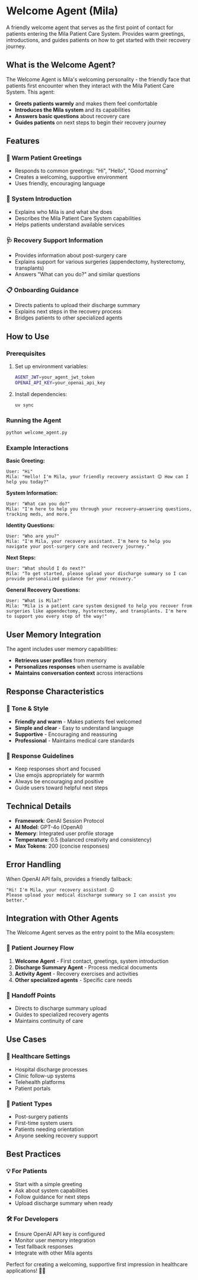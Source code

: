 # Welcome Agent (Mila)

A friendly welcome agent that serves as the first point of contact for patients entering the Mila Patient Care System. Provides warm greetings, introductions, and guides patients on how to get started with their recovery journey.

## What is the Welcome Agent?

The Welcome Agent is Mila's welcoming personality - the friendly face that patients first encounter when they interact with the Mila Patient Care System. This agent:

- **Greets patients warmly** and makes them feel comfortable
- **Introduces the Mila system** and its capabilities
- **Answers basic questions** about recovery care
- **Guides patients** on next steps to begin their recovery journey

## Features

### 👋 **Warm Patient Greetings**

- Responds to common greetings: "Hi", "Hello", "Good morning"
- Creates a welcoming, supportive environment
- Uses friendly, encouraging language

### 💬 **System Introduction**

- Explains who Mila is and what she does
- Describes the Mila Patient Care System capabilities
- Helps patients understand available services

### 🩺 **Recovery Support Information**

- Provides information about post-surgery care
- Explains support for various surgeries (appendectomy, hysterectomy, transplants)
- Answers "What can you do?" and similar questions

### 📋 **Onboarding Guidance**

- Directs patients to upload their discharge summary
- Explains next steps in the recovery process
- Bridges patients to other specialized agents

## How to Use

### Prerequisites

1. Set up environment variables:

   ```bash
   AGENT_JWT=your_agent_jwt_token
   OPENAI_API_KEY=your_openai_api_key
   ```

2. Install dependencies:
   ```bash
   uv sync
   ```

### Running the Agent

```bash
python welcome_agent.py
```

### Example Interactions

**Basic Greeting:**

```
User: "Hi"
Mila: "Hello! I'm Mila, your friendly recovery assistant 😊 How can I help you today?"
```

**System Information:**

```
User: "What can you do?"
Mila: "I'm here to help you through your recovery—answering questions, tracking meds, and more."
```

**Identity Questions:**

```
User: "Who are you?"
Mila: "I'm Mila, your recovery assistant. I'm here to help you navigate your post-surgery care and recovery journey."
```

**Next Steps:**

```
User: "What should I do next?"
Mila: "To get started, please upload your discharge summary so I can provide personalized guidance for your recovery."
```

**General Recovery Questions:**

```
User: "What is Mila?"
Mila: "Mila is a patient care system designed to help you recover from surgeries like appendectomy, hysterectomy, and transplants. I'm here to support you every step of the way!"
```

## User Memory Integration

The agent includes user memory capabilities:

- **Retrieves user profiles** from memory
- **Personalizes responses** when username is available
- **Maintains conversation context** across interactions

## Response Characteristics

### 🎯 **Tone & Style**

- **Friendly and warm** - Makes patients feel welcomed
- **Simple and clear** - Easy to understand language
- **Supportive** - Encouraging and reassuring
- **Professional** - Maintains medical care standards

### 📝 **Response Guidelines**

- Keep responses short and focused
- Use emojis appropriately for warmth
- Always be encouraging and positive
- Guide users toward helpful next steps

## Technical Details

- **Framework**: GenAI Session Protocol
- **AI Model**: GPT-4o (OpenAI)
- **Memory**: Integrated user profile storage
- **Temperature**: 0.5 (balanced creativity and consistency)
- **Max Tokens**: 200 (concise responses)

## Error Handling

When OpenAI API fails, provides a friendly fallback:

```
"Hi! I'm Mila, your recovery assistant 😊
Please upload your medical discharge summary so I can assist you better."
```

## Integration with Other Agents

The Welcome Agent serves as the entry point to the Mila ecosystem:

### 🔄 **Patient Journey Flow**

1. **Welcome Agent** - First contact, greetings, system introduction
2. **Discharge Summary Agent** - Process medical documents
3. **Activity Agent** - Recovery exercises and activities
4. **Other specialized agents** - Specific care needs

### 🎯 **Handoff Points**

- Directs to discharge summary upload
- Guides to specialized recovery agents
- Maintains continuity of care

## Use Cases

### 🏥 **Healthcare Settings**

- Hospital discharge processes
- Clinic follow-up systems
- Telehealth platforms
- Patient portals

### 👥 **Patient Types**

- Post-surgery patients
- First-time system users
- Patients needing orientation
- Anyone seeking recovery support

## Best Practices

### 💡 **For Patients**

- Start with a simple greeting
- Ask about system capabilities
- Follow guidance for next steps
- Upload discharge summary when ready

### 🛠 **For Developers**

- Ensure OpenAI API key is configured
- Monitor user memory integration
- Test fallback responses
- Integrate with other Mila agents

Perfect for creating a welcoming, supportive first impression in healthcare applications! 🌟💚
